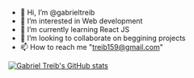 - 👋 Hi, I’m @gabrieltreib
- 👀 I’m interested in Web development
- 🌱 I’m currently learning React JS
- 💞️ I’m looking to collaborate on beggining projects
- 📫 How to reach me "treib159@gmail.com"

[![Gabriel Treib's GitHub stats](https://github-readme-stats.vercel.app/api?username=gabrieltreib)](https://github.com/anuraghazra/github-readme-stats)

<!---
gabrieltreib/gabrieltreib is a ✨ special ✨ repository because its `README.md` (this file) appears on your GitHub profile.
You can click the Preview link to take a look at your changes.
--->

